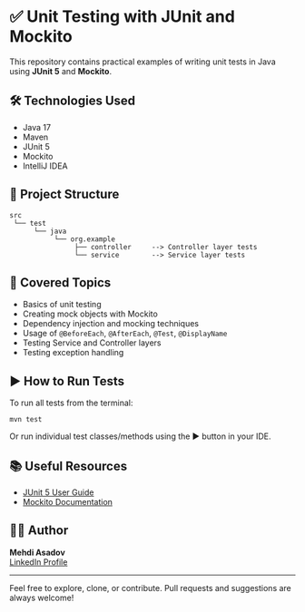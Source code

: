 # ✅ Unit Testing with JUnit and Mockito

This repository contains practical examples of writing unit tests in Java using **JUnit 5** and **Mockito**.

## 🛠 Technologies Used

- Java 17
- Maven
- JUnit 5
- Mockito
- IntelliJ IDEA

## 📂 Project Structure

```
src
 └── test
      └── java
           └── org.example
                ├── controller     --> Controller layer tests
                └── service        --> Service layer tests
```

## 🧪 Covered Topics

- Basics of unit testing
- Creating mock objects with Mockito
- Dependency injection and mocking techniques
- Usage of `@BeforeEach`, `@AfterEach`, `@Test`, `@DisplayName`
- Testing Service and Controller layers
- Testing exception handling

## ▶️ How to Run Tests

To run all tests from the terminal:

```
mvn test
```

Or run individual test classes/methods using the ▶ button in your IDE.

## 📚 Useful Resources

- [JUnit 5 User Guide](https://junit.org/junit5/docs/current/user-guide/)
- [Mockito Documentation](https://site.mockito.org/)

## 🧑‍💻 Author

**Mehdi Asadov**  
[LinkedIn Profile](https://www.linkedin.com/in/mehdi-asadov-575bb5280/)

---

Feel free to explore, clone, or contribute. Pull requests and suggestions are always welcome!
